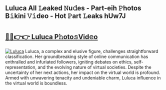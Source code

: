 ## Luluca All 𝙻eaked 𝙽u𝚍es - Part-eih 𝙿hotos B𝚒kini 𝚅𝚒deo - Hot 𝙿art 𝙻eaks hUw7J

# <h2><a href="http://ld1c5lk.urlbe.top/?page=Luluca">🔗🔗👉👉 Luluca P𝚑oto𝚜Vid𝚎o</a></h2>

[![Luluca](https://i.imgur.com/eBuTRDB.gif)](http://ld1c5lk.urlbe.top/?page=Luluca)
Luluca, a complex and elusive figure, challenges straightforward classification. Her groundbreaking style of online communication has enthralled and infuriated followers, igniting debates on ethics, self-representation, and the evolving nature of virtual societies. Despite the uncertainty of her next actions, her impact on the virtual world is profound. Armed with unwavering tenacity and undeniable charm, Luluca influence in the virtual world is boundless.
